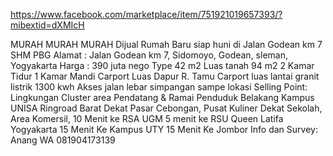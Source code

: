 https://www.facebook.com/marketplace/item/751921019657393/?mibextid=dXMIcH

MURAH MURAH MURAH Dijual Rumah Baru siap huni di Jalan Godean km 7 SHM PBG Alamat : Jalan Godean km 7, Sidomoyo, Godean, sleman, Yogyakarta Harga : 390 juta nego Type 42 m2 Luas tanah 94 m2 2 Kamar Tidur 1 Kamar Mandi Carport Luas Dapur R. Tamu Carport luas lantai granit listrik 1300 kwh Akses jalan lebar simpangan sampe lokasi Selling Point: Lingkungan Cluster area Pendatang & Ramai Penduduk⁣ Belakang Kampus UNISA Ringroad Barat Dekat Pasar Cebongan, Pusat Kuliner Dekat Sekolah, Area Komersil, 10 Menit ke RSA UGM 5 menit ke RSU Queen Latifa Yogyakarta 15 Menit Ke Kampus UTY 15 Menit Ke Jombor Info dan Survey: Anang WA 081904173139